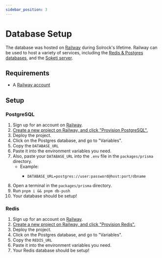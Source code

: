 ```yaml
---
sidebar_position: 3
---
```


# Database Setup

The database was hosted on [Railway](https://railway.app?referralCode=mmatt) during Solrock's lifetime. Railway can be used to host a variety of services, including the
[Redis & Postgres databases](./database-setup), and the [Soketi server](./soketi-setup).

## Requirements

-   A [Railway account](https://railway.app?referralCode=mmatt)

## Setup

### PostgreSQL

1. Sign up for an account on [Railway](https://railway.app?referralCode=mmatt).
1. [Create a new project on Railway, and click "Provision PostgreSQL".](https://railway.app/new/)
1. Deploy the project.
1. Click on the Postgres database, and go to "Variables".
1. Copy the `DATABASE_URL`
1. Paste it into the environment variables you need.
1. Also, paste your `DATABASE_URL` into the `.env` file in the `packages/prisma` directory.
    - Example:
        - ```env
          DATABASE_URL=postgres://user:password@host:port/dbname
          ```
1. Open a terminal in the `packages/prisma` directory.
1. Run `pnpm i && pnpm db-push`
1. Your database should be setup!

### Redis

1. Sign up for an account on [Railway](https://railway.app?referralCode=mmatt).
1. [Create a new project on Railway, and click "Provision Redis".](https://railway.app/new/)
1. Deploy the project.
1. Click on the Postgres database, and go to "Variables".
1. Copy the `REDIS_URL`
1. Paste it into the environment variables you need.
1. Your Redis database should be setup!
